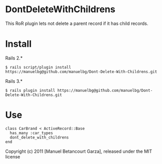 DontDeleteWithChildrens
=======================

This RoR plugin lets not delete a parent record if it has child records.


Install
=======

Rails 2.*

	$ rails script/plugin install https://manuelbg@github.com/manuelbg/Dont-Delete-With-Childrens.git

Rails 3.*

	$ rails plugin install https://manuelbg@github.com/manuelbg/Dont-Delete-With-Childrens.git


Use
=======

	class CarBrand < ActiveRecord::Base
	  has_many :car_types
	  dont_delete_with_childrens
	end


Copyright (c) 2011 [Manuel Betancourt Garza], released under the MIT license
